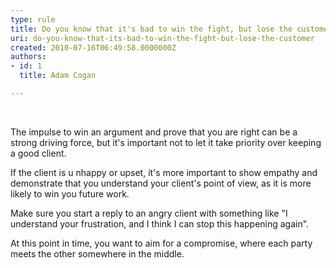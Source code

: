 ```yaml
---
type: rule
title: Do you know that it's bad to win the fight, but lose the customer?
uri: do-you-know-that-its-bad-to-win-the-fight-but-lose-the-customer
created: 2010-07-16T06:49:58.0000000Z
authors:
- id: 1
  title: Adam Cogan

---
```




<span class='intro'> ​<p>The impulse to win an argument and prove that you are right can be a strong driving force, but it's important not to let it take priority over keeping a good client. 
</p> </span>

<p>If the client is u nhappy or upset, it's more important to show empathy and demonstrate that you understand your client's point of view, as it is more likely to win you future work.</p><p>Make sure you start a reply to an angry client with something like &quot;I understand your frustration, and I think I can stop this happening again&quot;.</p><p>At this point in time, you want to aim for a compromise, where each party meets the other somewhere in the middle.</p>


